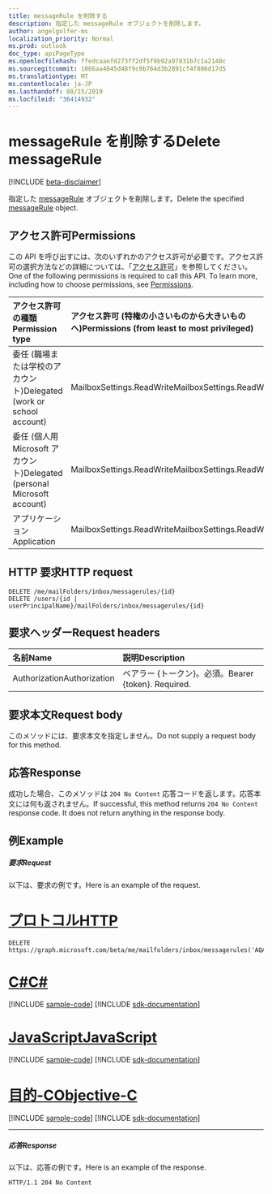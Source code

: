 ```yaml
---
title: messageRule を削除する
description: 指定した messageRule オブジェクトを削除します。
author: angelgolfer-ms
localization_priority: Normal
ms.prod: outlook
doc_type: apiPageType
ms.openlocfilehash: ffedcaaefd273ff2df5f9b92a97831b7c1a2140c
ms.sourcegitcommit: 1066aa4045d48f9c9b764d3b2891cf4f806d17d5
ms.translationtype: MT
ms.contentlocale: ja-JP
ms.lasthandoff: 08/15/2019
ms.locfileid: "36414932"
---
```

# <a name="delete-messagerule"></a><span data-ttu-id="599bf-103">messageRule を削除する</span><span class="sxs-lookup"><span data-stu-id="599bf-103">Delete messageRule</span></span>

[!INCLUDE [beta-disclaimer](../../includes/beta-disclaimer.md)]

<span data-ttu-id="599bf-104">指定した [messageRule](../resources/messagerule.md) オブジェクトを削除します。</span><span class="sxs-lookup"><span data-stu-id="599bf-104">Delete the specified [messageRule](../resources/messagerule.md) object.</span></span>

## <a name="permissions"></a><span data-ttu-id="599bf-105">アクセス許可</span><span class="sxs-lookup"><span data-stu-id="599bf-105">Permissions</span></span>
<span data-ttu-id="599bf-p101">この API を呼び出すには、次のいずれかのアクセス許可が必要です。アクセス許可の選択方法などの詳細については、「[アクセス許可](/graph/permissions-reference)」を参照してください。</span><span class="sxs-lookup"><span data-stu-id="599bf-p101">One of the following permissions is required to call this API. To learn more, including how to choose permissions, see [Permissions](/graph/permissions-reference).</span></span>

|<span data-ttu-id="599bf-108">アクセス許可の種類</span><span class="sxs-lookup"><span data-stu-id="599bf-108">Permission type</span></span>      | <span data-ttu-id="599bf-109">アクセス許可 (特権の小さいものから大きいものへ)</span><span class="sxs-lookup"><span data-stu-id="599bf-109">Permissions (from least to most privileged)</span></span>              |
|:--------------------|:---------------------------------------------------------|
|<span data-ttu-id="599bf-110">委任 (職場または学校のアカウント)</span><span class="sxs-lookup"><span data-stu-id="599bf-110">Delegated (work or school account)</span></span> | <span data-ttu-id="599bf-111">MailboxSettings.ReadWrite</span><span class="sxs-lookup"><span data-stu-id="599bf-111">MailboxSettings.ReadWrite</span></span>    |
|<span data-ttu-id="599bf-112">委任 (個人用 Microsoft アカウント)</span><span class="sxs-lookup"><span data-stu-id="599bf-112">Delegated (personal Microsoft account)</span></span> | <span data-ttu-id="599bf-113">MailboxSettings.ReadWrite</span><span class="sxs-lookup"><span data-stu-id="599bf-113">MailboxSettings.ReadWrite</span></span>    |
|<span data-ttu-id="599bf-114">アプリケーション</span><span class="sxs-lookup"><span data-stu-id="599bf-114">Application</span></span> | <span data-ttu-id="599bf-115">MailboxSettings.ReadWrite</span><span class="sxs-lookup"><span data-stu-id="599bf-115">MailboxSettings.ReadWrite</span></span> |

## <a name="http-request"></a><span data-ttu-id="599bf-116">HTTP 要求</span><span class="sxs-lookup"><span data-stu-id="599bf-116">HTTP request</span></span>
<!-- { "blockType": "ignored" } -->
```http
DELETE /me/mailFolders/inbox/messagerules/{id}
DELETE /users/{id | userPrincipalName}/mailFolders/inbox/messagerules/{id}
```
## <a name="request-headers"></a><span data-ttu-id="599bf-117">要求ヘッダー</span><span class="sxs-lookup"><span data-stu-id="599bf-117">Request headers</span></span>
| <span data-ttu-id="599bf-118">名前</span><span class="sxs-lookup"><span data-stu-id="599bf-118">Name</span></span>       | <span data-ttu-id="599bf-119">説明</span><span class="sxs-lookup"><span data-stu-id="599bf-119">Description</span></span>|
|:---------------|:----------|
| <span data-ttu-id="599bf-120">Authorization</span><span class="sxs-lookup"><span data-stu-id="599bf-120">Authorization</span></span>  | <span data-ttu-id="599bf-p102">ベアラー {トークン}。必須。</span><span class="sxs-lookup"><span data-stu-id="599bf-p102">Bearer {token}. Required.</span></span> |


## <a name="request-body"></a><span data-ttu-id="599bf-123">要求本文</span><span class="sxs-lookup"><span data-stu-id="599bf-123">Request body</span></span>
<span data-ttu-id="599bf-124">このメソッドには、要求本文を指定しません。</span><span class="sxs-lookup"><span data-stu-id="599bf-124">Do not supply a request body for this method.</span></span>


## <a name="response"></a><span data-ttu-id="599bf-125">応答</span><span class="sxs-lookup"><span data-stu-id="599bf-125">Response</span></span>
<span data-ttu-id="599bf-p103">成功した場合、このメソッドは `204 No Content` 応答コードを返します。応答本文には何も返されません。</span><span class="sxs-lookup"><span data-stu-id="599bf-p103">If successful, this method returns `204 No Content` response code. It does not return anything in the response body.</span></span>

## <a name="example"></a><span data-ttu-id="599bf-128">例</span><span class="sxs-lookup"><span data-stu-id="599bf-128">Example</span></span>
##### <a name="request"></a><span data-ttu-id="599bf-129">要求</span><span class="sxs-lookup"><span data-stu-id="599bf-129">Request</span></span>
<span data-ttu-id="599bf-130">以下は、要求の例です。</span><span class="sxs-lookup"><span data-stu-id="599bf-130">Here is an example of the request.</span></span>

# <a name="httptabhttp"></a>[<span data-ttu-id="599bf-131">プロトコル</span><span class="sxs-lookup"><span data-stu-id="599bf-131">HTTP</span></span>](#tab/http)
<!-- {
  "blockType": "request",
  "name": "delete_messagerule"
}-->
```http
DELETE https://graph.microsoft.com/beta/me/mailfolders/inbox/messagerules('AQAAAJ5dZp8=')

```
# <a name="ctabcsharp"></a>[<span data-ttu-id="599bf-132">C#</span><span class="sxs-lookup"><span data-stu-id="599bf-132">C#</span></span>](#tab/csharp)
[!INCLUDE [sample-code](../includes/snippets/csharp/delete-messagerule-csharp-snippets.md)]
[!INCLUDE [sdk-documentation](../includes/snippets/snippets-sdk-documentation-link.md)]

# <a name="javascripttabjavascript"></a>[<span data-ttu-id="599bf-133">JavaScript</span><span class="sxs-lookup"><span data-stu-id="599bf-133">JavaScript</span></span>](#tab/javascript)
[!INCLUDE [sample-code](../includes/snippets/javascript/delete-messagerule-javascript-snippets.md)]
[!INCLUDE [sdk-documentation](../includes/snippets/snippets-sdk-documentation-link.md)]

# <a name="objective-ctabobjc"></a>[<span data-ttu-id="599bf-134">目的-C</span><span class="sxs-lookup"><span data-stu-id="599bf-134">Objective-C</span></span>](#tab/objc)
[!INCLUDE [sample-code](../includes/snippets/objc/delete-messagerule-objc-snippets.md)]
[!INCLUDE [sdk-documentation](../includes/snippets/snippets-sdk-documentation-link.md)]

---

##### <a name="response"></a><span data-ttu-id="599bf-135">応答</span><span class="sxs-lookup"><span data-stu-id="599bf-135">Response</span></span>
<span data-ttu-id="599bf-136">以下は、応答の例です。</span><span class="sxs-lookup"><span data-stu-id="599bf-136">Here is an example of the response.</span></span> 
<!-- {
  "blockType": "response",
  "isEmpty": true
} -->
```http
HTTP/1.1 204 No Content
```

<!-- uuid: 8fcb5dbc-d5aa-4681-8e31-b001d5168d79
2015-10-25 14:57:30 UTC -->
<!--
{
  "type": "#page.annotation",
  "description": "Delete rule",
  "keywords": "",
  "section": "documentation",
  "tocPath": "",
  "suppressions": [
  ]
}
-->
